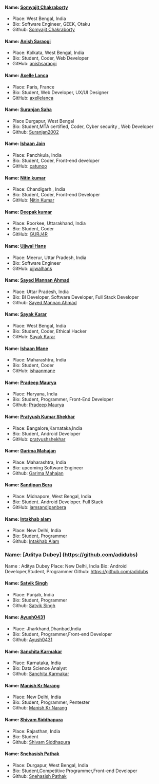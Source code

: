 #### Name: [Somyajit Chakraborty](https://github.com/Samsomyajit)
- Place: West Bengal, India
- Bio: Software Engineer, GEEK, Otaku
- Github: [Somyajit Chakraborty](https://github.com/Samsomyajit)

#### Name: [Anish Saraogi](https://github.com/anishsaraogi)
- Place: Kolkata, West Bengal, India
- Bio: Student, Coder, Web Developer
- GitHub: [anishsaraogi](https://github.com/anishsaraogi)

#### Name: [Axelle Lança](https://github.com/axellelanca)
- Place: Paris, France
- Bio: Student, Web Developer, UX/UI Designer
- GitHub: [axellelanca](https://github.com/axellelanca)

#### Name: [Suranjan Saha](https://github.com/Suranjan2002)
- Place Durgapur, West Bengal
- Bio: Student,MTA certified, Coder, Cyber security , Web Developer
- Github: [Suranjan2002](https://github.com/Suranjan2002)

#### Name: [Ishaan Jain](https://github.com/catunoo)
- Place: Panchkula, India
- Bio: Student, Coder, Front-end developer
- GitHub: [catunoo](https://github.com/catunoo)

#### Name: [Nitin kumar](https://github.com/capt-doki)
- Place: Chandigarh , India
- Bio: Student, Coder, Front-end Developer
- GitHub: [Nitin Kumar](https://github.com/capt-doki)

#### Name: [Deepak kumar](https://github.com/GURJ4R)
- Place: Roorkee, Uttarakhand, India
- Bio: Student, Coder
- GitHub: [GURJ4R](https://github.com/GURJ4R)

#### Name: [Ujjwal Hans](https://github.com/ujjwalhans)
- Place: Meerur, Uttar Pradesh, India
- Bio: Software Engineer
- GitHub: [ujjwalhans](https://github.com/ujjwalhans)

#### Name: [Sayed Mannan Ahmad](https://github.com/MannanAhmad)
- Place: Uttar Pradesh, India
- Bio: BI Developer, Software Developer, Full Stack Developer
- Github: [Sayed Mannan Ahmad](https://github.com/MannanAhmad)

#### Name: [Sayak Karar](https://github.com/Sayak-Karar-2581)
- Place: West Bengal, India
- Bio: Student, Coder, Ethical Hacker
- GitHub: [Sayak Karar](https://github.com/Sayak-Karar-2581)


#### Name: [Ishaan Mane](https://github.com/ishaanmane)
- Place: Maharashtra, India
- Bio: Student, Coder
- GitHub: [ishaanmane](https://github.com/ishaanmane)


#### Name: [Pradeep Maurya](https://github.com/mauryapradeep)
- Place: Haryana, India
- Bio: Student, Programmer, Front-End Developer 
- Github: [Pradeep Maurya](https://github.com/mauryapradeep)



#### Name: [Pratyush Kumar Shekhar](https://github.com/pratyushshekhar/)
- Place: Bangalore,Karnataka,India
- Bio: Student, Android Developer
- GitHub: [pratyushshekhar](https://github.com/pratyushshekhar/)

#### Name: [Garima Mahajan](https://github.com/GarimaMahajan20)
- Place: Maharashtra, India
- Bio: upcoming Software Engineer
- Github: [Garima Mahajan](https://github.com/GarimaMahajan20)


#### Name: [Sandipan Bera](https://github.com/iamsandipanbera)
- Place: Midnapore, West Bengal, India
- Bio: Student. Android Developer. Full Stack
- GitHub: [iamsandipanbera](https://github.com/iamsandipanbera)


#### Name: [Intakhab alam](https://github.com/intakhab1)
- Place: New Delhi, India
- Bio: Student, Programmer
- Github: [Intakhab Alam](https://github.com/intakhab1)


### Name: [Aditya Dubey] (https://github.com/adidubs)
Name : Aditya Dubey
Place: New Delhi, India
Bio: Android Developer,Student, Programmer
Github: https://github.com/adidubs


#### Name: [Satvik Singh](https://github.com/CO18344)
- Place: Punjab, India
- Bio: Student, Programmer
- Github: [Satvik Singh](https://github.com/CO18344)


#### Name: [Ayush0431](https://github.com/Ayush0431)
- Place: Jharkhand,Dhanbad,India
- Bio: Student, Programmer,Front-end Developer
- Github: [Ayush0431](https://github.com/Ayush0431)


#### Name: [Sanchita Karmakar](https://github.com/SanBuilds)
- Place: Karnataka, India
- Bio: Data Science Analyst
- Github: [Sanchita Karmakar](https://github.com/SanBuilds)



#### Name: [Manish Kr Narang](https://github.com/mknsec)
- Place: New Delhi, India
- Bio: Student, Programmer, Pentester
- Github: [Manish Kr Narang](https://github.com/mknsec)


#### Name: [Shivam Siddhapura](https://github.com/shivamsiddhapura)
- Place: Rajasthan, India
- Bio: Student 
- Github: [Shivam Siddhapura](https://github.com/shivamsiddhapura)


#### Name: [Snehasish Pathak](https://github.com/snehasish-pathak)
- Place: Durgapur, West Bengal, India
- Bio: Student,Competitive Programmer,Front-end Developer
- Github: [Snehasish Pathak](https://github.com/snehasish-pathak)



